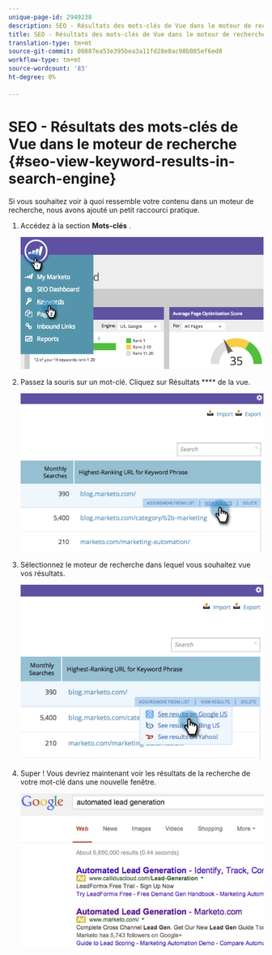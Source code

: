 ```yaml
---
unique-page-id: 2949238
description: SEO - Résultats des mots-clés de Vue dans le moteur de recherche - Docs marketing - Documentation du produit
title: SEO - Résultats des mots-clés de Vue dans le moteur de recherche
translation-type: tm+mt
source-git-commit: 00887ea53e395bea3a11fd28e0ac98b085ef6ed8
workflow-type: tm+mt
source-wordcount: '83'
ht-degree: 0%

---
```



# SEO - Résultats des mots-clés de Vue dans le moteur de recherche {#seo-view-keyword-results-in-search-engine}

Si vous souhaitez voir à quoi ressemble votre contenu dans un moteur de recherche, nous avons ajouté un petit raccourci pratique.

1. Accédez à la section **Mots-clés** .

   ![](assets/image2014-9-18-13-3a33-3a58.png)

1. Passez la souris sur un mot-clé. Cliquez sur Résultats **** de la vue.

   ![](assets/image2014-9-18-13-3a34-3a2.png)

1. Sélectionnez le moteur de recherche dans lequel vous souhaitez vue vos résultats.

   ![](assets/image2014-9-18-13-3a34-3a16.png)

1. Super ! Vous devriez maintenant voir les résultats de la recherche de votre mot-clé dans une nouvelle fenêtre.

   ![](assets/image2014-9-18-13-3a34-3a24.png)

